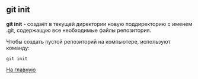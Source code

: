 ## git init
**git init** - создаёт в текущей директории новую поддиректорию с именем .git, содержащую все необходимые файлы репозитория.

Чтобы создать пустой репозиторий на компьютере, используют команду:

```bash=
git init
```



[На главную](readme.md)